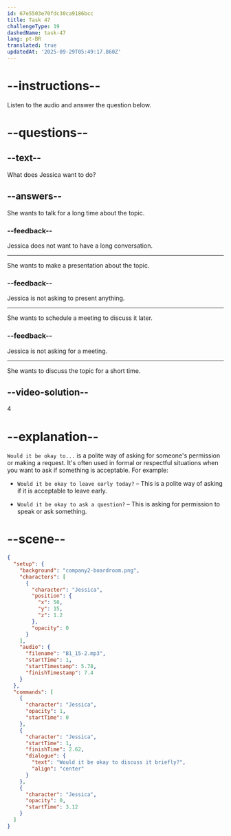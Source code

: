 ```yaml
---
id: 67e5503e70fdc30ca9186bcc
title: Task 47
challengeType: 19
dashedName: task-47
lang: pt-BR
translated: true
updatedAt: '2025-09-29T05:49:17.860Z'
---
```


<!-- (Audio) Jessica: Would it be okay to discuss it briefly? -->

# --instructions--

Listen to the audio and answer the question below.

# --questions--

## --text--

What does Jessica want to do?

## --answers--

She wants to talk for a long time about the topic.

### --feedback--

Jessica does not want to have a long conversation.

---

She wants to make a presentation about the topic.

### --feedback--

Jessica is not asking to present anything.

---

She wants to schedule a meeting to discuss it later.

### --feedback--

Jessica is not asking for a meeting.

---

She wants to discuss the topic for a short time.

## --video-solution--

4

# --explanation--

`Would it be okay to...` is a polite way of asking for someone's permission or making a request. It's often used in formal or respectful situations when you want to ask if something is acceptable. For example:

- `Would it be okay to leave early today?` – This is a polite way of asking if it is acceptable to leave early.  

- `Would it be okay to ask a question?` – This is asking for permission to speak or ask something.

# --scene--

```json
{
  "setup": {
    "background": "company2-boardroom.png",
    "characters": [
      {
        "character": "Jessica",
        "position": {
          "x": 50,
          "y": 15,
          "z": 1.2
        },
        "opacity": 0
      }
    ],
    "audio": {
      "filename": "B1_15-2.mp3",
      "startTime": 1,
      "startTimestamp": 5.78,
      "finishTimestamp": 7.4
    }
  },
  "commands": [
    {
      "character": "Jessica",
      "opacity": 1,
      "startTime": 0
    },
    {
      "character": "Jessica",
      "startTime": 1,
      "finishTime": 2.62,
      "dialogue": {
        "text": "Would it be okay to discuss it briefly?",
        "align": "center"
      }
    },
    {
      "character": "Jessica",
      "opacity": 0,
      "startTime": 3.12
    }
  ]
}
```
